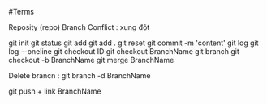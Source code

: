 #Terms

Reposity (repo)
Branch
Conflict : xung đột


git init
git status
git add 
git add .
git reset
git commit -m 'content'
git log
git log --oneline
git checkout ID
git checkout BranchName
git branch 
git checkout -b BranchName
git merge BranchName

Delete brancn : git branch -d BranchName


git push + link BranchName
